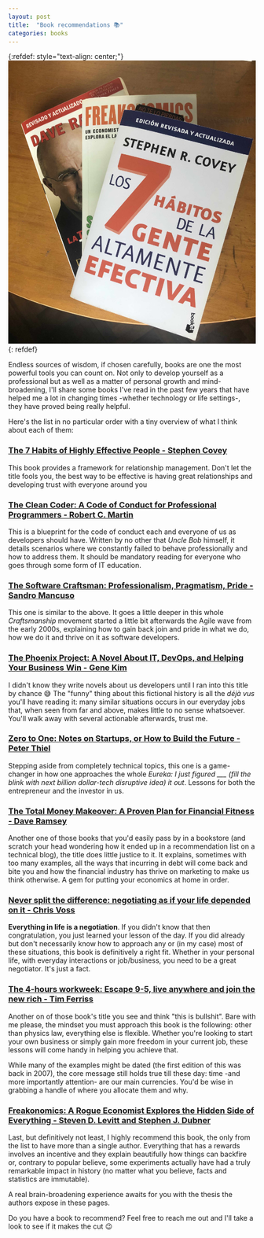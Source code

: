 ```yaml
---
layout: post
title:  "Book recommendations 📚"
categories: books
---
```


[habits]: https://amzn.to/2Ztgead
[cleanCoder]: https://amzn.to/3dsLuyj
[craftsman]: https://amzn.to/3bjGdGp
[makeOver]: https://amzn.to/3pyROGL
[phoenix]: https://amzn.to/3k3OAK6
[0to1]: https://amzn.to/3pAuTuK
[neverSplit]: https://amzn.to/3ax1ai3
[4hour]: https://amzn.to/3brpiC6
[freakonomics]: https://amzn.to/3s6A8ny

{:refdef: style="text-align: center;"}
![bookCover](/assets/books/recommendations.jpg)
{: refdef}

Endless sources of wisdom, if chosen carefully, books are one the most powerful
tools you can count on. Not only to develop yourself as a professional but as 
well as a matter of personal growth and mind-broadening, I'll share some books 
I've read in the past few years that have helped me a lot in changing times
-whether technology or life settings-, they have proved being really helpful.

Here's the list in no particular order with a tiny overview of what I think about each of them:

### [The 7 Habits of Highly Effective People - Stephen Covey][habits]
This book provides a framework for relationship management. Don't let the title fools you, the best way to be effective is having great relationships and developing trust with everyone around you
 
### [The Clean Coder: A Code of Conduct for Professional Programmers - Robert C. Martin][cleanCoder]
This is a blueprint for the code of conduct each and everyone of us as developers should have. Written by no other that *Uncle Bob* himself, it details scenarios where we constantly failed to behave professionally and how to address them. It should be mandatory reading for everyone who goes through some form of IT education.

### [The Software Craftsman: Professionalism, Pragmatism, Pride - Sandro Mancuso][craftsman]
This one is similar to the above. It goes a little deeper in this whole *Craftsmanship* movement started a little bit afterwards the Agile wave from the early 2000s, explaining how to gain back join and pride in what we do, how we do it and thrive on it as software developers. 

### [The Phoenix Project: A Novel About IT, DevOps, and Helping Your Business Win - Gene Kim][phoenix]
I didn't know they write novels about us developers until I ran into this title by chance 😅 The "funny" thing about this fictional history is all the *déjà vus* you'll have reading it: many similar situations occurs in our everyday jobs that, when seen from far and above, makes little to no sense whatsoever. You'll walk away with several actionable afterwards, trust me.

### [Zero to One: Notes on Startups, or How to Build the Future - Peter Thiel][0to1]
Stepping aside from completely technical topics, this one is a game-changer in how one approaches the whole *Eureka: I just figured ___ (fill the blink with next billion dollar-tech disruptive idea) it out*. Lessons for both the entrepreneur and the investor in us.
 
### [The Total Money Makeover: A Proven Plan for Financial Fitness‎ - Dave Ramsey][makeOver]
Another one of those books that you'd easily pass by in a bookstore (and scratch your head wondering how it ended up in a recommendation list on a technical blog), the title does little justice to it. It explains, sometimes with too many examples, all the ways that incurring in debt will come back and bite you and how the financial industry has thrive on marketing to make us think otherwise. A gem for putting your economics at home in order.

### [Never split the difference: negotiating as if your life depended on it - Chris Voss][neverSplit]
**Everything in life is a negotiation**. If you didn't know that then congratulation, you just learned your lesson of the day. If you did already but don't necessarily know how to approach any or (in my case) most of these situations, this book is definitively a right fit. Whether in your personal life, with everyday interactions or job/business, you need to be a great negotiator. It's just a fact.

### [The 4-hours workweek: Escape 9-5, live anywhere and join the new rich - Tim Ferriss][4hour]
Another on of those book's title you see and think "this is bullshit". Bare with me please, the mindset you must approach this book is the following: other than physics law, everything else is flexible. Whether you're looking to start your own business or simply gain more freedom in your current job, these lessons will come handy in helping you achieve that. 

While many of the examples might be dated (the first edition of this was back in 2007), the core message still holds true till these day: time -and more importantly attention- are our main currencies. You'd be wise in grabbing a handle of where you allocate them and why.

### [Freakonomics: A Rogue Economist Explores the Hidden Side of Everything - Steven D. Levitt and Stephen J. Dubner][freakonomics]
Last, but definitively not least, I highly recommend this book, the only from the list to have more than a single author. Everything that has a rewards involves an incentive and they explain beautifully how things can backfire or, contrary to popular believe, some experiments actually have had a truly remarkable impact in history (no matter what you believe, facts and statistics are immutable). 

A real brain-broadening experience awaits for you with the thesis the authors expose in these pages.

Do you have a book to recommend? Feel free to reach me out and I'll take a look to see if it makes the cut 😉
